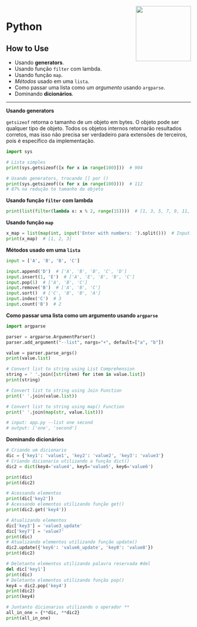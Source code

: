 <img src="https://i.ibb.co/M6nBBb0/mascote.png" align="right" width="150">

# Python

## How to Use

- Usando **generators**.
- Usando função `filter` com lambda.
- Usando função `map`.
- _Métodos_ usado em uma `lista`.
- Como passar uma lista como um _argumento_ usando `argparse`.
- Dominando **dicionários**.

---

**Usando generators**

`getsizeof` retorna o tamanho de um objeto em bytes. O objeto pode ser qualquer tipo de objeto. Todos os objetos
internos retornarão resultados corretos, mas isso não precisa ser verdadeiro para extensões de terceiros,
pois é específico da implementação.

```python
import sys

# Lista simples
print(sys.getsizeof([x for x in range(100)]))  # 904

# Usando generators, trocando [] por ()
print(sys.getsizeof((x for x in range(100))))  # 112
# 87% na redução to tamanho do objeto
```

**Usando função `filter` com lambda**

```Python
print(list(filter(lambda x: x % 2, range(15))))  # [1, 3, 5, 7, 9, 11, 13]
```

**Usando função `map`**

```Python
x_map = list(map(int, input('Enter with numbers: ').split()))  # Input: 1 2 3
print(x_map)  # [1, 2, 3]
```

**Métodos usado em uma `lista`**

```Python
input = ['A', 'B', 'B', 'C']

input.append('D')  # ['A', 'B', 'B', 'C', 'D']
input.insert(1, 'E')  # ['A', 'E', 'B', 'B', 'C']
input.pop(1)  # ['A', 'B', 'C']
input.remove('B')  # ['A', 'B', 'C']
input.sort()  # ['C', 'B', 'B', 'A']
input.index('C')  # 3
input.count('B')  # 2
```

**Como passar uma lista como um argumento usando `argparse`**

```Python
import argparse

parser = argparse.ArgumentParser()
parser.add_argument("--list", nargs="+", default=["a", "b"])

value = parser.parse_args()
print(value.list)

# Convert list to string using List Comprehension
string = ' '.join([str(item) for item in value.list])
print(string)

# Convert list to string using Join Function
print(' '.join(value.list))

# Convert list to string using map() Function
print(' '.join(map(str, value.list)))

# input: app.py --list one second
# output: ['one', 'second']
```

**Dominando dicionários**

```Python
# Criando um dicionario
dic = {'key1': 'value1', 'key2': 'value2', 'key3': 'value3'}
# Criando dicionario utilizando a função dict()
dic2 = dict(key4='value4', key5='value5', key6='value6')

print(dic)
print(dic2)

# Acessando elementos
print(dic['key2'])
# Acessando elementos utilizando função get()
print(dic2.get('key4'))

# Atualizando elementos
dic['key3'] = 'value3_update'
dic['key7'] = 'value7'
print(dic)
# Atualizando elementos utilizando função update()
dic2.update({'key6': 'value6_update', 'key8': 'value8'})
print(dic2)

# Deletanto elementos utilizando palavra reservada #del
del dic['key1']
print(dic)
# Deletanto elementos utilizando função pop()
key4 = dic2.pop('key4')
print(dic2)
print(key4)

# Juntanto dicionarios utilizando o operador **
all_in_one = {**dic, **dic2}
print(all_in_one)
```